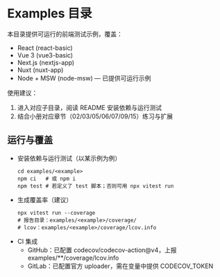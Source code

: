 # Examples 目录

本目录提供可运行的前端测试示例，覆盖：
- React (react-basic)
- Vue 3 (vue3-basic)
- Next.js (nextjs-app)
- Nuxt (nuxt-app)
- Node + MSW (node-msw) — 已提供可运行示例

使用建议：
1) 进入对应子目录，阅读 README 安装依赖与运行测试
2) 结合小册对应章节（02/03/05/06/07/09/15）练习与扩展

## 运行与覆盖
- 安装依赖与运行测试（以某示例为例）
  ```
  cd examples/<example>
  npm ci   # 或 npm i
  npm test # 若定义了 test 脚本；否则可用 npx vitest run
  ```
- 生成覆盖率（建议）
  ```
  npx vitest run --coverage
  # 报告目录：examples/<example>/coverage/
  # lcov：examples/<example>/coverage/lcov.info
  ```
- CI 集成
  - GitHub：已配置 codecov/codecov-action@v4，上报 examples/**/coverage/lcov.info
  - GitLab：已配置官方 uploader，需在变量中提供 CODECOV_TOKEN